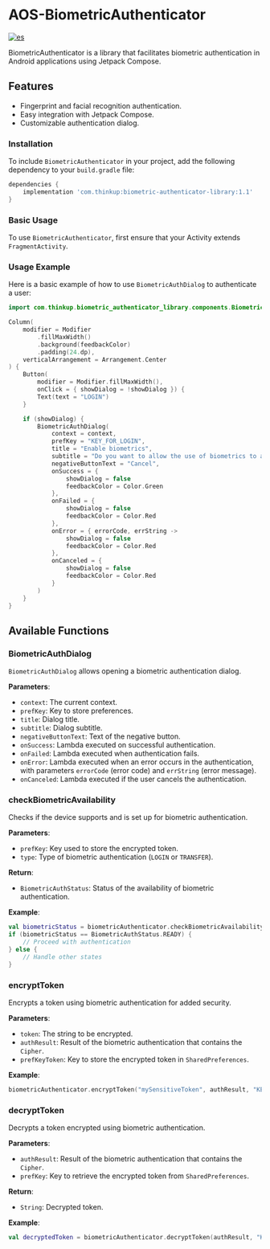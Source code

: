 
# AOS-BiometricAuthenticator
[![es](https://img.shields.io/badge/lang-es-yellow.svg)](https://github.com/thinkupsoft/AOS-BiometricAuthenticator/blob/main/README.es.md)

BiometricAuthenticator is a library that facilitates biometric authentication in Android applications using Jetpack Compose.

## Features
- Fingerprint and facial recognition authentication.
- Easy integration with Jetpack Compose.
- Customizable authentication dialog.

### Installation
To include `BiometricAuthenticator` in your project, add the following dependency to your `build.gradle` file:
```groovy
dependencies {
    implementation 'com.thinkup:biometric-authenticator-library:1.1'
}
```

### Basic Usage
To use `BiometricAuthenticator`, first ensure that your Activity extends `FragmentActivity`.

### Usage Example
Here is a basic example of how to use `BiometricAuthDialog` to authenticate a user:
```kotlin
import com.thinkup.biometric_authenticator_library.components.BiometricAuthDialog

Column(
    modifier = Modifier
        .fillMaxWidth()
        .background(feedbackColor)
        .padding(24.dp),
    verticalArrangement = Arrangement.Center
) {
    Button(
        modifier = Modifier.fillMaxWidth(),
        onClick = { showDialog = !showDialog }) {
        Text(text = "LOGIN")
    }

    if (showDialog) {
        BiometricAuthDialog(
            context = context,
            prefKey = "KEY_FOR_LOGIN",
            title = "Enable biometrics",
            subtitle = "Do you want to allow the use of biometrics to access?",
            negativeButtonText = "Cancel",
            onSuccess = {
                showDialog = false
                feedbackColor = Color.Green
            },
            onFailed = {
                showDialog = false
                feedbackColor = Color.Red
            },
            onError = { errorCode, errString ->
                showDialog = false
                feedbackColor = Color.Red
            },
            onCanceled = {
                showDialog = false
                feedbackColor = Color.Red
            }
        )
    }
}
```

## Available Functions

### BiometricAuthDialog

`BiometricAuthDialog` allows opening a biometric authentication dialog.

**Parameters**:
- `context`: The current context.
- `prefKey`: Key to store preferences.
- `title`: Dialog title.
- `subtitle`: Dialog subtitle.
- `negativeButtonText`: Text of the negative button.
- `onSuccess`: Lambda executed on successful authentication.
- `onFailed`: Lambda executed when authentication fails.
- `onError`: Lambda executed when an error occurs in the authentication, with parameters `errorCode` (error code) and `errString` (error message).
- `onCanceled`: Lambda executed if the user cancels the authentication.

### checkBiometricAvailability

Checks if the device supports and is set up for biometric authentication.

**Parameters**:
- `prefKey`: Key used to store the encrypted token.
- `type`: Type of biometric authentication (`LOGIN` or `TRANSFER`).

**Return**:
- `BiometricAuthStatus`: Status of the availability of biometric authentication.

**Example**:
```kotlin
val biometricStatus = biometricAuthenticator.checkBiometricAvailability("KEY_FOR_LOGIN", BiometricType.LOGIN)
if (biometricStatus == BiometricAuthStatus.READY) {
    // Proceed with authentication
} else {
    // Handle other states
}
```

### encryptToken

Encrypts a token using biometric authentication for added security.

**Parameters**:
- `token`: The string to be encrypted.
- `authResult`: Result of the biometric authentication that contains the `Cipher`.
- `prefKeyToken`: Key to store the encrypted token in `SharedPreferences`.

**Example**:
```kotlin
biometricAuthenticator.encryptToken("mySensitiveToken", authResult, "KEY_FOR_LOGIN")
```

### decryptToken

Decrypts a token encrypted using biometric authentication.

**Parameters**:
- `authResult`: Result of the biometric authentication that contains the `Cipher`.
- `prefKey`: Key to retrieve the encrypted token from `SharedPreferences`.

**Return**:
- `String`: Decrypted token.

**Example**:
```kotlin
val decryptedToken = biometricAuthenticator.decryptToken(authResult, "KEY_FOR_LOGIN")
```
